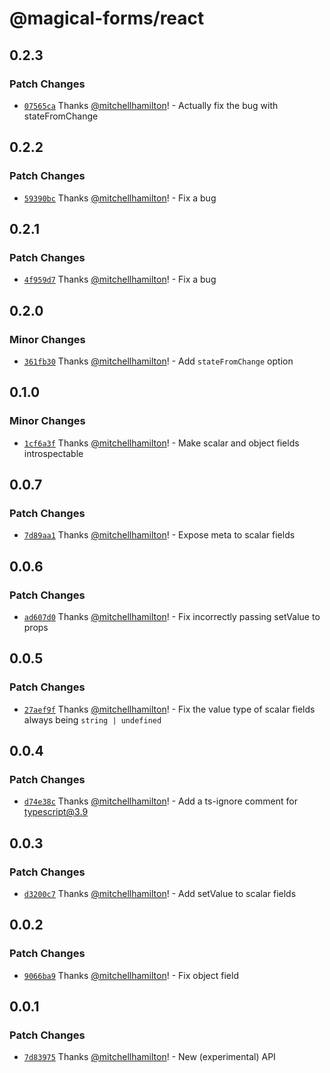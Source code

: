 # @magical-forms/react

## 0.2.3

### Patch Changes

- [`07565ca`](https://github.com/Thinkmill/magical-forms/commit/07565ca4ec3f31d0b39d28c6ad28a36378a09db5) Thanks [@mitchellhamilton](https://github.com/mitchellhamilton)! - Actually fix the bug with stateFromChange

## 0.2.2

### Patch Changes

- [`59390bc`](https://github.com/Thinkmill/magical-forms/commit/59390bcbf049af40d09e430012b56511e2a8fa03) Thanks [@mitchellhamilton](https://github.com/mitchellhamilton)! - Fix a bug

## 0.2.1

### Patch Changes

- [`4f959d7`](https://github.com/Thinkmill/magical-forms/commit/4f959d7a56724b48f114cf855a4ac7488045d520) Thanks [@mitchellhamilton](https://github.com/mitchellhamilton)! - Fix a bug

## 0.2.0

### Minor Changes

- [`361fb30`](https://github.com/Thinkmill/magical-forms/commit/361fb304c3441a604dfb218b2aac54c570c7e25d) Thanks [@mitchellhamilton](https://github.com/mitchellhamilton)! - Add `stateFromChange` option

## 0.1.0

### Minor Changes

- [`1cf6a3f`](https://github.com/Thinkmill/magical-forms/commit/1cf6a3f82d5a97d14ec3a8aaa2cc1e19103b2f41) Thanks [@mitchellhamilton](https://github.com/mitchellhamilton)! - Make scalar and object fields introspectable

## 0.0.7

### Patch Changes

- [`7d89aa1`](https://github.com/Thinkmill/magical-forms/commit/7d89aa1831034a62d59e8b41f1ba10f6a711e67e) Thanks [@mitchellhamilton](https://github.com/mitchellhamilton)! - Expose meta to scalar fields

## 0.0.6

### Patch Changes

- [`ad607d0`](https://github.com/Thinkmill/magical-forms/commit/ad607d0663aac99bd03dafa540aec6c2118f4d09) Thanks [@mitchellhamilton](https://github.com/mitchellhamilton)! - Fix incorrectly passing setValue to props

## 0.0.5

### Patch Changes

- [`27aef9f`](https://github.com/Thinkmill/magical-forms/commit/27aef9ff19506ced1397e4e8a171ea544f59d1af) Thanks [@mitchellhamilton](https://github.com/mitchellhamilton)! - Fix the value type of scalar fields always being `string | undefined`

## 0.0.4

### Patch Changes

- [`d74e38c`](https://github.com/Thinkmill/magical-forms/commit/d74e38c51cda2f1fb09b689d54aac7bd8c55853c) Thanks [@mitchellhamilton](https://github.com/mitchellhamilton)! - Add a ts-ignore comment for typescript@3.9

## 0.0.3

### Patch Changes

- [`d3200c7`](https://github.com/Thinkmill/magical-forms/commit/d3200c7a41f2ec5083338179073fe7b09c1b0c8e) Thanks [@mitchellhamilton](https://github.com/mitchellhamilton)! - Add setValue to scalar fields

## 0.0.2

### Patch Changes

- [`9066ba9`](https://github.com/Thinkmill/magical-forms/commit/9066ba9222effc6fd3c7841226e5a569b59d3d8b) Thanks [@mitchellhamilton](https://github.com/mitchellhamilton)! - Fix object field

## 0.0.1

### Patch Changes

- [`7d83975`](https://github.com/Thinkmill/magical-forms/commit/7d8397557cb5a545f1a338a0266673282bc150ff) Thanks [@mitchellhamilton](https://github.com/mitchellhamilton)! - New (experimental) API
